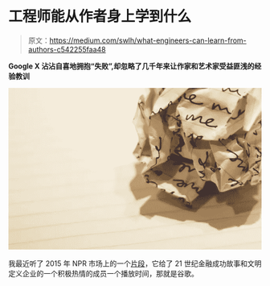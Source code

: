 # 工程师能从作者身上学到什么

> 原文：<https://medium.com/swlh/what-engineers-can-learn-from-authors-c542255faa48>

**Google X 沾沾自喜地拥抱“失败”,却忽略了几千年来让作家和艺术家受益匪浅的经验教训**

![](img/c02a831a7d82f2ad6d64ba24d39dfff9.png)

我最近听了 2015 年 NPR 市场上的一个[片段](https://www.marketplace.org/2015/03/19/tech/marketplace-sxsw/astro-teller-talks-about-making-room-failure)，它给了 21 世纪金融成功故事和文明定义企业的一个积极热情的成员一个播放时间，那就是谷歌。